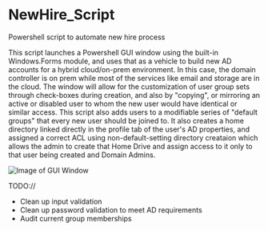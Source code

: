 # NewHire_Script
Powershell script to automate new hire process

This script launches a Powershell GUI window using the built-in Windows.Forms module, and uses that as a vehicle to build new AD accounts for a hybrid cloud/on-prem environment. In this case, the domain controller is on prem while most of the services like email and storage are in the cloud. The window will allow for the customization of user group sets through check-boxes during creation, and also by "copying", or mirroring an active or disabled user to whom the new user would have identical or similar access. This script also adds users to a modifiable series of "default groups" that every new user should be joined to. It also creates a home directory linked directly in the profile tab of the user's AD properties, and assigned a correct ACL using non-default-setting directory creataion which allows the admin to create that Home Drive and assign access to it only to that user being created and Domain Admins. 

![Image of GUI Window](https://imgur.com/Azx6IjO)


TODO://
 - Clean up input validation
 - Clean up password validation to meet AD requirements
 - Audit current group memberships
